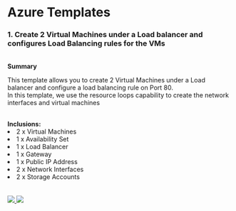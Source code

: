 # Azure Templates

<h3>1. Create 2 Virtual Machines under a Load balancer and configures Load Balancing rules for the VMs</h3>
</br>
<b>Summary</b>
<p>This template allows you to create 2 Virtual Machines under a Load balancer and configure a load balancing rule on Port 80.
</br>
In this template, we use the resource loops capability to create the network interfaces and virtual machines</p>
</br>
<b>Inclusions:</b>
<li>2 x Virtual Machines</li>
<li>1 x Availability Set</li>
<li>1 x Load Balancer</li>
<li>1 x Gateway</li>
<li>1 x Public IP Address</li>
<li>2 x Network Interfaces</li>
<li>2 x Storage Accounts</li>
</br></br>
<a href="https://portal.azure.com/#create/Microsoft.Template/uri/https%3A%2F%2Fraw.githubusercontent.com%2FAzure-Templates%2FLoad Balancers%2Fdeploy.json" target="_blank">
    <img src="http://azuredeploy.net/deploybutton.png"/>
</a>
<a href="http://armviz.io/#/?load=https%3A%2F%2Fraw.githubusercontent.com%2FAzure%2Fazure-quickstart-templates%2Fmaster%2F201-2-vms-loadbalancer-lbrules%2Fazuredeploy.json" target="_blank">
    <img src="http://armviz.io/visualizebutton.png"/>
</a>
